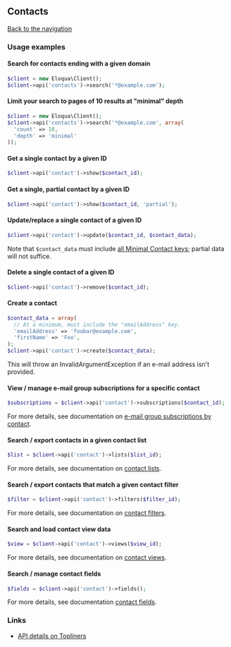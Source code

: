 ## Contacts
[Back to the navigation](index.md)

### Usage examples

#### Search for contacts ending with a given domain
```php
$client = new Eloqua\Client();
$client->api('contacts')->search('*@example.com');
```

#### Limit your search to pages of 10 results at "minimal" depth
```php
$client = new Eloqua\Client();
$client->api('contacts')->search('*@example.com', array(
  'count' => 10,
  'depth' => 'minimal'
));
```

#### Get a single contact by a given ID
```php
$client->api('contact')->show($contact_id);
```

#### Get a single, partial contact by a given ID
```php
$client->api('contact')->show($contact_id, 'partial');
```

#### Update/replace a single contact of a given ID
```php
$client->api('contact')->update($contact_id, $contact_data);
```
Note that `$contact_data` must include [all Minimal Contact keys]; partial data
will not suffice.

#### Delete a single contact of a given ID
```php
$client->api('contact')->remove($contact_id);
```

#### Create a contact
```php
$contact_data = array(
  // At a minimum, must include the "emailAddress" key.
  'emailAddress' => 'foobar@example.com',
  'firstName' => 'Foo',
);
$client->api('contact')->create($contact_data);
```
This will throw an InvalidArgumentException if an e-mail address isn't provided.

#### View / manage e-mail group subscriptions for a specific contact
```php
$subscriptions = $client->api('contact')->subscriptions($contact_id);
```
For more details, see documentation on
[e-mail group subscriptions by contact](contacts/subscriptions.md).

#### Search / export contacts in a given contact list
```php
$list = $client->api('contact')->lists($list_id);
```
For more details, see documentation on [contact lists](contacts/list.md).

#### Search / export contacts that match a given contact filter
```php
$filter = $client->api('contact')->filters($filter_id);
```
For more details, see documentation on [contact filters](contacts/filters.md).

#### Search and load contact view data
```php
$view = $client->api('contact')->views($view_id);
```
For more details, see documentation on [contact views](contacts/views.md).

#### Search / manage contact fields
```php
$fields = $client->api('contact')->fields();
```
For more details, see documentation [contact fields](contacts/fields.md).

### Links

* [API details on Topliners](http://topliners.eloqua.com/docs/DOC-3070)

[all Minimal Contact keys]: http://secure.eloqua.com/api/docs/Static/Rest/2.0/doc.htm#Contact
